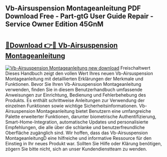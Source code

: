 ## Vb-Airsuspension Montageanleitung PDF Download Free - Part-gtG User Guide Repair - Service Owner Edition 45GnM

# <h2><a href="http://df8hd6i.blite.top/?on=Vb-Airsuspension+Montageanleitung">🔗Download 👉🔴 Vb-Airsuspension Montageanleitung</a></h2>

[![Vb-Airsuspension Montageanleitung new download](https://i.imgur.com/lujVjoI.png)](http://df8hd6i.blite.top/?on=Vb-Airsuspension+Montageanleitung)
Freischaltwert Dieses Handbuch zeigt den vollen Wert Ihres neuen Vb-Airsuspension Montageanleitung mit detaillierten Erklärungen der Merkmale und Funktionen. Bevor Sie Ihren Vb-Airsuspension Montageanleitung verwenden, finden Sie in diesem Benutzerhandbuch umfassende Anweisungen zur Einrichtung, Bedienung und Fehlerbehebung des Produkts. Es enthält schrittweise Anleitungen zur Verwendung der einzelnen Funktionen sowie wichtige Sicherheitsinformationen. Vb-Airsuspension Montageanleitung bietet Benutzern eine umfangreiche Palette erweiterter Funktionen, darunter biometrische Authentifizierung, Smart-Home-Integration, automatische Updates und personalisierte Empfehlungen, die alle über die schlanke und benutzerfreundliche Oberfläche zugänglich sind. Wir hoffen, dass das Vb-Airsuspension MontageanleitungD eine hilfreiche und informative Ressource für den Einstieg in Ihr neues Produkt war. Sollten Sie Hilfe oder Klärung benötigen, zögern Sie bitte nicht, sich an unser Kundendienstteam zu wenden.
